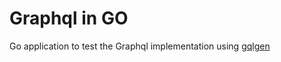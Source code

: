 
# Graphql in GO

Go application to test the Graphql implementation using [gqlgen](https://github.com/99designs/gqlgen)